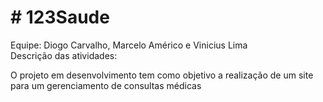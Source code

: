 <h1># 123Saude</h1>
Equipe: Diogo Carvalho, Marcelo Américo e Vinicius Lima<br>
Descrição das atividades:
<p>O projeto em desenvolvimento tem como objetivo a realização de um site para um gerenciamento de consultas médicas</p>